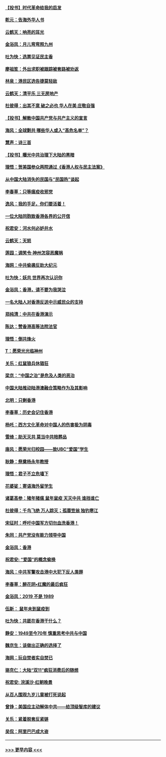 #### [【投书】时代革命给我的启发](../pages/nsc993/n11684287.md?t=11280511) 
#### [乾元：告海外华人书](../pages/nsc993/n11684044.md?t=11280511) 
#### [云鹤天：响亮的耳光](../pages/nsc993/n11684254.md?t=11280511) 
#### [金浴凤：月儿弯弯照九州](../pages/nsc993/n11684231.md?t=11280511) 
#### [吐为快：选票见证民主香](../pages/nsc993/n11684206.md?t=11280511) 
#### [廖祖笙：外出求职被跟踪被套路被劝返](../pages/nsc993/n11683874.md?t=11280511) 
#### [林泉：港民区选告捷莫轻敌](../pages/nsc993/n11683930.md?t=11280511) 
#### [云鹤天：清平乐 三无房地产](../pages/nsc993/n11681521.md?t=11280511) 
#### [杜彼得：出其不意 破之必也 华人在美 庄敬自强](../pages/nsc993/n11679554.md?t=11280511) 
#### [【投书】解散中国共产党与共产主义的宣言](../pages/nsc993/n11679177.md?t=11280511) 
#### [海风：全球剿共 哪些华人或入“高危名单”？](../pages/nsc993/n11678617.md?t=11280511) 
#### [慧声：诗三首](../pages/nsc993/n11678848.md?t=11280511) 
#### [【投书】曝光中共治理下大陆的黑暗](../pages/nsc993/n11678674.md?t=11280511) 
#### [理悟：贺美国参众两院通过《香港人权与民主法案》](../pages/nsc993/n11678104.md?t=11280511) 
#### [从中国大陆消失的民国与“民国热”谈起](../pages/nsc993/n11678075.md?t=11280511) 
#### [李春草：只等瘟疫收邪党](../pages/nsc993/n11677308.md?t=11280511) 
#### [逸风：我的手足，你们要活着！](../pages/nsc993/n11676352.md?t=11280511) 
#### [一位大陆同胞致香港各界的公开信](../pages/nsc993/n11675761.md?t=11280511) 
#### [祝君安：河水何必妒井水](../pages/nsc993/n11675746.md?t=11280511) 
#### [云鹤天：天怒](../pages/nsc993/n11675718.md?t=11280511) 
#### [莲园：调笑令‧神州怎容恶魔祸](../pages/nsc993/n11675648.md?t=11280511) 
#### [海网：中共偷袭反助大纪元](../pages/nsc993/n11673515.md?t=11280511) 
#### [吐为快：妖共 世界再次认识你](../pages/nsc993/n11673506.md?t=11280511) 
#### [金浴凤：香港，请不要为我哭泣](../pages/nsc993/n11673248.md?t=11280511) 
#### [一名大陆人对香港反送中示威民众的支持](../pages/nsc993/n11672615.md?t=11280511) 
#### [郑纯清：中共在香港演示](../pages/nsc993/n11670539.md?t=11280511) 
#### [陈达：赞香港高等法院法官](../pages/nsc993/n11669542.md?t=11280511) 
#### [理悟：倒共烽火](../pages/nsc993/n11668844.md?t=11280511) 
#### [T：愿荣光光临神州](../pages/nsc993/n11668421.md?t=11280511) 
#### [关乐：红鼠狼兵休猖狂](../pages/nsc993/n11668378.md?t=11280511) 
#### [梁京：“中国之治”是危及人类的恶治](../pages/nsc993/n11668328.md?t=11280511) 
#### [中国大陆推动陆港澳融合策略作为及其影响](../pages/nsc993/n11668157.md?t=11280511) 
#### [北明：只剩香港](../pages/nsc993/n11668002.md?t=11280511) 
#### [李春草：历史会记住香港](../pages/nsc993/n11667927.md?t=11280511) 
#### [杨吒：西方文化革命对中国人的伤害极为阴毒](../pages/nsc993/n11664521.md?t=11280511) 
#### [雪绮：助天灭共 莫当中共陪葬品](../pages/nsc993/n11662650.md?t=11280511) 
#### [唐风：愿荣光归校园——致UBC“爱国”学生](../pages/nsc993/n11662194.md?t=11280511) 
#### [耿静：祭奠杨永年教授](../pages/nsc993/n11662514.md?t=11280511) 
#### [理悟：君子不立危墙下](../pages/nsc993/n11662172.md?t=11280511) 
#### [花婆娑：寄语海外留学生](../pages/nsc993/n11662121.md?t=11280511) 
#### [诸葛高参：猪年猪瘟 鼠年鼠疫 天灭中共 谁挡谁亡](../pages/nsc993/n11661980.md?t=11280511) 
#### [杜彼得：千鸟飞绝 万人踪灭；孤蓑笠翁 独钓寒江](../pages/nsc993/n11661170.md?t=11280511) 
#### [宋征时：呼吁中国军方切勿血洗香港！](../pages/nsc993/n11415318.md?t=11280511) 
#### [朱同：共产党没有能力领导中国](../pages/nsc993/n11660421.md?t=11280511) 
#### [金浴凤：香港](../pages/nsc993/n11660419.md?t=11280511) 
#### [祝君安: “爱国”的概念偷换](../pages/nsc993/n11659706.md?t=11280511) 
#### [海风：中共军警攻击港中大犯下反人类罪](../pages/nsc993/n11659632.md?t=11280511) 
#### [李春草：醉花阴•红魔的最后疯狂](../pages/nsc993/n11659287.md?t=11280511) 
#### [金浴凤：2019 不是 1989](../pages/nsc993/n11657663.md?t=11280511) 
#### [伍新： 鼠年未到鼠疫到](../pages/nsc993/n11655098.md?t=11280511) 
#### [吐为快：共匪在香港干什么？](../pages/nsc993/n11654891.md?t=11280511) 
#### [静安：1949至今70年 慎重思考中共与中国](../pages/nsc993/n11651244.md?t=11280511) 
#### [魏京生：该做出正确的选择了](../pages/nsc993/n11653084.md?t=11280511) 
#### [海网：玩自焚者实自焚已](../pages/nsc993/n11652423.md?t=11280511) 
#### [骆克仁：大陆“双11”疯狂消费后的随想](../pages/nsc993/n11652305.md?t=11280511) 
#### [祝君安: 浣溪沙·红朝晚景](../pages/nsc993/n11652258.md?t=11280511) 
#### [从百人围观九岁儿童被打死说起](../pages/nsc993/n11651030.md?t=11280511) 
#### [曾铮：美国应主动解体中共——给顶级智库的建议](../pages/nsc993/n11649888.md?t=11280511) 
#### [关乐：紧着脱套反紧链](../pages/nsc993/n11649069.md?t=11280511) 
#### [吴侃：阿里巴巴成大盗](../pages/nsc993/n11645523.md?t=11280511) 

----
#### [ >>> 更早内容 <<< ](../indexes/nsc993-earlier.md)
